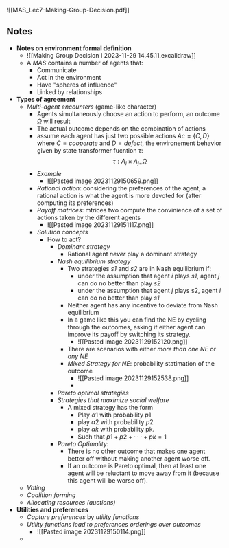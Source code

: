 ![[MAS_Lec7-Making-Group-Decision.pdf]]
## Notes
* **Notes on environment formal definition**
	* ![[Making Group Decision I 2023-11-29 14.45.11.excalidraw]]
	* A *MAS* contains a number of agents that:
		* Communicate
		* Act in the environment
		* Have "spheres of influence"
		* Linked by relationships
* **Types of agreement**
	* *Multi-agent encounters* (game-like character)
		* Agents simultaneously choose an action to perform, an outcome $\Omega$ will result
		* The actual outcome depends on the combination of actions
		* assume each agent has just two possible actions $Ac=\{C,D\}$ where $C=cooperate$ and $D=defect$, the environement behavior given by state transformer fucntion $\tau$: $$\tau:  A_i \times A_{j=}\Omega$$
		* *Example*
			* ![[Pasted image 20231129150659.png]]
		* *Rational action*: considering the preferences of the agent, a rational action is what the agent is more devoted for (after computing its preferences)
		* *Payoff matrices*: mtrices two compute the convinience of a set of actions taken by the different agents
			* ![[Pasted image 20231129151117.png]]
		* *Solution concepts*
			* How to act?
				* *Dominant strategy*
					* Rational agent *never* play a dominant strategy
				* *Nash equilibrium strategy*
					* Two strategies *s1* and *s2* are in Nash equilibrium if:
						* under the assumption that agent *i* plays *s1*, agent *j* can do no better than play *s2*
						* under the assumption that agent *j* plays s2, agent *i* can do no better than play *s1*
					* Neither agent has any incentive to deviate from Nash equilibrium
					* In a game like this you can find the NE by cycling through the outcomes, asking if either agent can improve its payoff by switching its strategy.
						* ![[Pasted image 20231129152120.png]]
					* There are scenarios with either *more than one NE* or *any NE*
					* *Mixed Strategy for NE*: probability statimation of the outcome
						* ![[Pasted image 20231129152538.png]]
						* 
				* *Pareto optimal strategies*
				* *Strategies that maximize social welfare*
					*  A mixed strategy has the form 
						* Play $α1$ with probability $p1$ 
						* play $α2$ with probability $p2$ 
						* play $αk$ with probability pk. 
						* Such that $p1+p2+··· +pk =1$
				* *Pareto Optimality*:
					* There is no other outcome that makes one agent better off without making another agent worse off.
					* If an outcome is Pareto optimal, then at least one agent will be reluctant to move away from it (because this agent will be worse off).
	* *Voting*
	* *Coalition forming*
	* *Allocating resources (auctions)*
* **Utilities and preferences**
	* *Capture preferences* by *utility functions*
	* *Utility functions lead to preferences orderings over outcomes*
		* ![[Pasted image 20231129150114.png]]
	* 